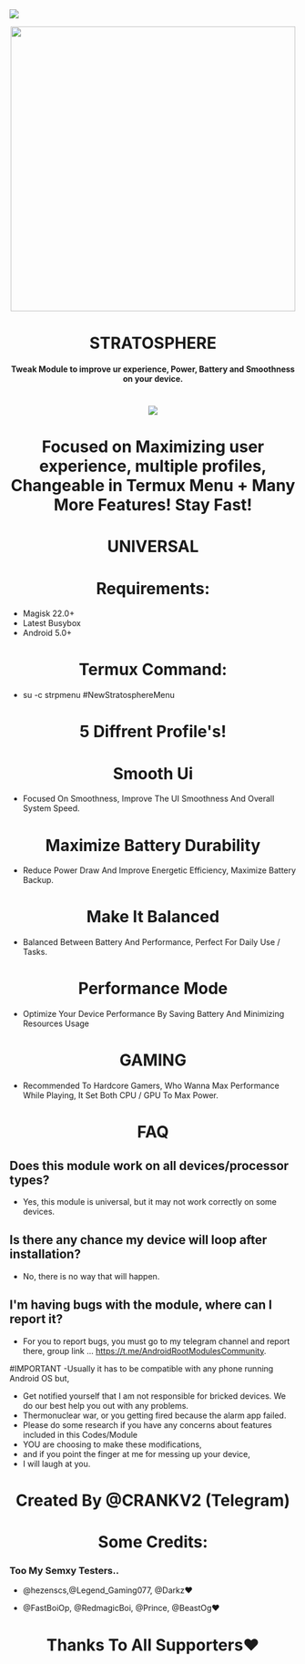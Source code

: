  
<img src="https://github-readme-stats.vercel.app/api?username=CRANKV2&&show_icons=true&title_color=ffffff&icon_color=bb2acf&text_color=daf7dc&bg_color=151515">

 <p align="center"><a href="https://t.me/AndroidRootModulesCommunity"><img src="https://i.imgur.com/Ow6ufiw.jpeg" width="500"></a></p>  
 <h1 align="center"><b> STRATOSPHERE </b></h1> 
 <h4 align="center">Tweak Module to improve ur experience, Power, Battery and Smoothness on your device.</h4>

 <h1 align="center"><b><a href="https://t.me/AndroidRootModulesCommunity"><img src="https://img.shields.io/badge/Join-Telegram%20Channel-red.svg?logo=Telegram"></a></b></h1>

<h1 align="center"><b>Focused on Maximizing user experience, multiple profiles, Changeable in Termux Menu + Many More Features! Stay Fast!</b></h1>

 <h1 align="center"><b> UNIVERSAL </b></h1> 

## <h1 align="center"><b>Requirements:</b></h1>
- Magisk 22.0+
- Latest Busybox
- Android 5.0+

## <h1 align="center"><b>Termux Command:</b></h1>
- su -c strpmenu #NewStratosphereMenu


# <h1 align="center"><b>5 Diffrent Profile's!</b></h1>
### <h1 align="center"><b>Smooth Ui</b></h1>
- Focused On Smoothness, Improve The UI Smoothness And Overall System Speed.

### <h1 align="center"><b>Maximize Battery Durability </b></h1>
- Reduce Power Draw And Improve Energetic Efficiency, Maximize Battery Backup.

### <h1 align="center"><b>Make It Balanced </b></h1>
- Balanced Between Battery And Performance, Perfect For Daily Use / Tasks.

### <h1 align="center"><b>Performance Mode</b></h1>
- Optimize Your Device Performance By Saving Battery And Minimizing Resources Usage

### <h1 align="center"><b>GAMING</b></h1>
- Recommended To Hardcore Gamers, Who Wanna Max Performance While Playing, It Set Both CPU / GPU To Max Power.


# <h1 align="center"><b>FAQ</b></h1>

## Does this module work on all devices/processor types? 
- Yes, this module is universal, but it may not work correctly on some devices.


## Is there any chance my device will loop after installation? 
- No, there is no way that will happen.


## I'm having bugs with the module, where can I report it? 
- For you to report bugs, you must go to my telegram channel and report there, group link ... https://t.me/AndroidRootModulesCommunity.

#IMPORTANT
-Usually it has to be compatible with any phone running Android OS but,

- Get notified yourself that I am not responsible for bricked devices. We do our best help you out with any problems.
- Thermonuclear war, or you getting fired because the alarm app failed.
- Please do some research if you have any concerns about features included in this Codes/Module
- YOU are choosing to make these modifications,
- and if you point the finger at me for messing up your device,
- I will laugh at you.

<h1 align="center"><b>Created By @CRANKV2 (Telegram)</b></h1>

## <h1 align="center"><b>Some Credits:</b></h1>

### Too My Semxy Testers.. 
- @hezenscs,@Legend_Gaming077, @Darkz❤

- @FastBoiOp, @RedmagicBoi, @Prince, @BeastOg❤

## <h1 align="center"><b>Thanks To All Supporters❤️</b></h1>

